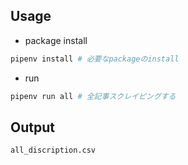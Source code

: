 ## Usage

* package install

```sh
pipenv install # 必要なpackageのinstall
```

* run

```sh
pipenv run all # 全記事スクレイピングする
``` 

## Output

`all_discription.csv`
